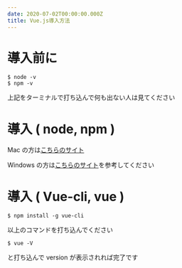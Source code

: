 ```yaml
---
date: 2020-07-02T00:00:00.000Z
title: Vue.js導入方法
---
```


# 導入前に
```
$ node -v
$ npm -v
```

上記をターミナルで打ち込んで何も出ない人は見てください

# 導入 ( node, npm )
Mac の方は[こちらのサイト](https://qiita.com/kyosuke5_20/items/c5f68fc9d89b84c0df09)

Windows の方は[こちらのサイト](https://qiita.com/maecho/items/ae71da38c88418b806ff)を参考してください

# 導入 ( Vue-cli, vue )
```
$ npm install -g vue-cli
```
以上のコマンドを打ち込んでください

```
$ vue -V
```
と打ち込んで version が表示されれば完了です